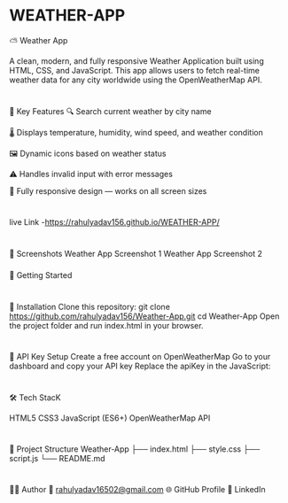 # WEATHER-APP
⛅ Weather App

A clean, modern, and fully responsive Weather Application built using HTML, CSS, and JavaScript. 
This app allows users to fetch real-time weather data for any city worldwide using the OpenWeatherMap API.

#
🌟 Key Features
🔍 Search current weather by city name

🌡️ Displays temperature, humidity, wind speed, and weather condition

🖼️ Dynamic icons based on weather status

⚠️ Handles invalid input with error messages

📱 Fully responsive design — works on all screen sizes
#
live Link -https://rahulyadav156.github.io/WEATHER-APP/
#
📸 Screenshots
Weather App Screenshot 1
Weather App Screenshot 2

###
🚀 Getting Started

 #
 🔧 Installation Clone this repository:
 git clone https://github.com/rahulyadav156/Weather-App.git cd Weather-App Open the project folder and run index.html in your browser.
 
#
🔐 API Key Setup
Create a free account on OpenWeatherMap
Go to your dashboard and copy your API key
Replace the apiKey in the JavaScript:

#
🛠️ Tech StacK

HTML5 
CSS3 
JavaScript (ES6+)
OpenWeatherMap API


#
📁 Project Structure Weather-App
├── index.html
├── style.css
├── script.js
└── README.md

#
🙋‍♂️ Author
📧 rahulyadav16502@gmail.com
🌐 GitHub Profile
🔗 LinkedIn

